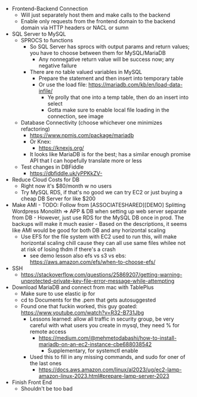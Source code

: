- Frontend-Backend Connection
  - Will just separately host them and make calls to the backend
  - Enable only requests from the frontend domain to the backend domain via HTTP headers or NACL or sumn
- SQL Server to MySQL
  - SPROCS to functions
    - So SQL Server has sprocs with output params and return values; you have to choose between them for MySQL/MariaDB
      - Any nonnegative return value will be success now; any negative failure
    - There are no table valued variables in MySQL
      - Prepare the statement and then insert into temporary table
      - Or use the load file: https://mariadb.com/kb/en/load-data-infile/
        - Ye prolly that one into a temp table, then do an insert into select
        - Gotta make sure to enable local file loading in the connection, see image
  - Database Connectivity (choose whichever one minimizes refactoring)
    - https://www.npmjs.com/package/mariadb
    - Or Knex: 
      - https://knexjs.org/
    - It looks like MariaDB is for the best; has a similar enough promise API that I can hopefully translate more or less
  - Test changes in DBFiddle
    - https://dbfiddle.uk/yPPKkZV-
- Reduce Cloud Costs for DB
  - Right now it's $80/month w no users
  - Try MySQL RDS, if that's no good we can try EC2 or just buying a cheap DB Server for like $200
- Make AMI
      - TODO: Follow from [ASSOCIATESHARED][DEMO] Splitting Wordpress Monolith => APP & DB when setting up web server separate from DB
        - However, just use RDS for the MySQL DB once in prod. The backups will make it much easier
      - Based on the descriptions, it seems like AMI would be good for both DB and any horizontal scaling
  - Use EFS for the file system with EC2 used to run this, will make horizontal scaling chill cause they can all use same files whilee not at risk of losing thdm if there's a crash
    -  see demo lesson also efs vs s3 vs ebs: https://aws.amazon.com/efs/when-to-choose-efs/
- SSH
  - https://stackoverflow.com/questions/25869207/getting-warning-unprotected-private-key-file-error-message-while-attempting
- Download MariaDB and connect from mac with TablePlus
  - Make sure to use elastic ip for
  - cd to Documents for the .pem that gets autosuggested
  - Found one that fuckin worked, this guy goated: https://www.youtube.com/watch?v=R32-B731Jbg
    - Lessons learned: allow all traffic in security group, be very careful with what users you create in mysql, they need % for remote access
      - https://medium.com/@mehmetodabashi/how-to-install-mariadb-on-an-ec2-instance-cbe688038542
        - Supplementary, for systemctl enable
    - Used this to fill in any missing commands, and sudo for oner of the last ones
      - https://docs.aws.amazon.com/linux/al2023/ug/ec2-lamp-amazon-linux-2023.html#prepare-lamp-server-2023
- Finish Front End
  - Shouldn't be too bad
